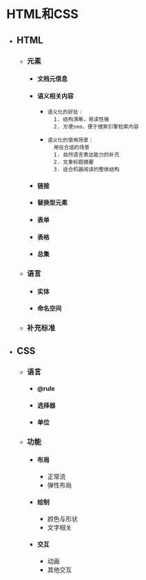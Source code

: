 # HTML和CSS
+ ## HTML
  + ### 元素
    + #### 文档元信息
    + #### 语义相关内容
      + ```
        语义化的好处：
          1. 结构清晰，易读性强
          2. 方便seo，便于搜索引擎检索内容
      + ```
        语义化的使用场景：
          用在合适的场景
          1. 自然语言表达能力的补充
          2. 文章标题摘要
          3. 适合机器阅读的整体结构
    + #### 链接
    + #### 替换型元素
    + #### 表单
    + #### 表格
    + #### 总集
  + ### 语言
    + #### 实体
    + #### 命名空间
  + ### 补充标准

+ ## CSS
  + ### 语言
    + #### @rule
    + #### 选择器
    + #### 单位
  + ### 功能
    + #### 布局
      + 正常流
      + 弹性布局
    + #### 绘制
      + 颜色与形状
      + 文字相关
    + #### 交互
      + 动画
      + 其他交互